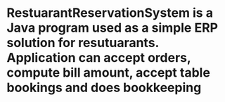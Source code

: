 # RestuarantReservationSystem is a Java program used as a simple ERP solution for resutuarants. Application can accept orders, compute bill amount, accept table bookings and does bookkeeping

